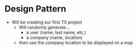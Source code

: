 # Design Pattern

- Will be creating our first TS project
  - Will randomly generate...
    - a user (name, last name, etc,)
    - a company (name, location)
  - then use the company location to be displayed on a map

